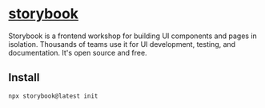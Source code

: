 # [storybook](https://storybook.js.org/)

Storybook is a frontend workshop for building UI components and pages in isolation. Thousands of teams use it for UI development, testing, and documentation. It's open source and free.

## Install

```js
npx storybook@latest init
```
